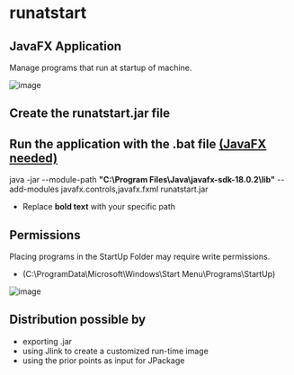 # runatstart

## JavaFX Application

Manage programs that run at startup of machine.

![image](https://user-images.githubusercontent.com/79989883/189098080-94e78167-074e-49f2-9c0f-f663a3708526.png)

## Create the runatstart.jar file

## Run the application with the .bat file [(JavaFX needed)](https://gluonhq.com/products/javafx/)

java -jar --module-path **"C:\Program Files\Java\javafx-sdk-18.0.2\lib"** --add-modules javafx.controls,javafx.fxml runatstart.jar

- Replace **bold text** with your specific path

## Permissions

Placing programs in the StartUp Folder may require write permissions.
- (C:\ProgramData\Microsoft\Windows\Start Menu\Programs\StartUp)

![image](https://user-images.githubusercontent.com/79989883/188822359-0fac58ba-6bb8-4948-bd4a-7cf182a9529c.png)

## Distribution possible by 
- exporting .jar 
- using Jlink to create a customized run-time image
- using the prior points as input for JPackage
